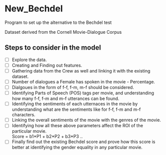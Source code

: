 # New_Bechdel
Program to set up the alternative to the Bechdel test

Dataset derived from the Cornell Movie-Dialogue Corpus


## Steps to consider in the model

- [ ] Explore the data.
- [ ] Creating and Finding out features.
- [ ] Gathering data from the Crew as well and linking it with the existing dataset.
- [ ] Number of dialogues a Female has spoken in the movie - Percentage.
- [ ] Dialgoues in the form of f-f, f-m, m-f should be considered.
- [ ] Identifying Parts of Speech (POS) tags per movie, and understanding how many f-f, f-m and m-f utterances can be found.
- [ ] Identifying the sentiments of each utternaces in the movie by understanding what are the sentiments like for f-f, f-m and m-f characters.
- [ ] Linking the overall sentiments of the movie with the genres of the movie.
- [ ] Identifying how all these above parameters affect the ROI of the particular movie.
<br>Score = b1\*P1 + b2\*P2 + b3\*P3 ..
- [ ] Finally find out the existing Bechdel score and prove how this score is better at identifying the gender equality in any particular movie.